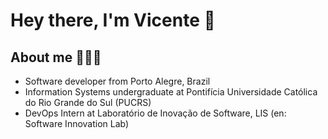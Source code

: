 # Hey there, I'm Vicente 👋

## About me 🙋🏼‍♂️
- Software developer from Porto Alegre, Brazil
- Information Systems undergraduate at Pontifícia Universidade Católica do Rio Grande do Sul (PUCRS)
- DevOps Intern at Laboratório de Inovação de Software, LIS (en: Software Innovation Lab)

<!--
**vicente-hofmeister/vicente-hofmeister** is a ✨ _special_ ✨ repository because its `README.md` (this file) appears on your GitHub profile.

Here are some ideas to get you started:

- 🔭 I’m currently working on ...
- 🌱 I’m currently learning ...
- 👯 I’m looking to collaborate on ...
- 🤔 I’m looking for help with ...
- 💬 Ask me about ...
- 📫 How to reach me: ...
- 😄 Pronouns: ...
- ⚡ Fun fact: ...
-->
